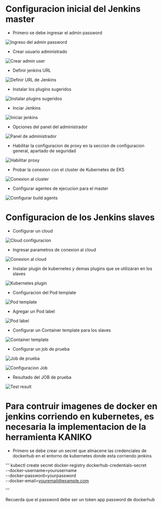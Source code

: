 #   Configuracion inicial del Jenkins master

-   Primero se debe ingresar el admin password

![Ingreso del admin password](/cicd/jenkins/jenkins-manual/ingresar-admin-password.png)

-   Crear usuario administrado

![Crear admin user](/cicd/jenkins/jenkins-manual/Crear-usuario-administrador.png)

-   Definir jenkins URL

![Definir URL de Jenkins](/cicd/jenkins/jenkins-manual/definir-jenkins-url.png)

-   Instalar los plugins sugeridos

![Instalar plugins sugeridos](/cicd/jenkins/jenkins-manual/Instalar-plugins-sugeridos.png)

-   Inciar Jenkins

![Iniciar jenkins](/cicd/jenkins/jenkins-manual/start-jenkins.png)

-   Opciones del panel del administrador    

![Panel de administrador](/cicd/jenkins/jenkins-manual/panel-administrador.png)

-   Habilitar la configuracion de proxy en la seccion de configuracion general, apartado de seguridad

![Habilitar proxy](/cicd/jenkins/jenkins-manual/activar-proxy.png)

-   Probar la conexion con el cluster de Kubernetes de EKS

![Conexion al cluster](/cicd/jenkins/jenkins-manual/setup-eks-cluster-test-connection.png)

-   Configurar agentes de ejecucion para el master

![Configurar build agents](/cicd/jenkins/jenkins-manual/master-config-deploy-agents.png)

#   Configuracion de los Jenkins slaves

-   Configurar un cloud

![Cloud configuracion](/cicd/jenkins/jenkins-manual/menu-clouds.png)

-   Ingresar parametros de conexion al cloud

![Conexion al cloud](/cicd/jenkins/jenkins-manual/name-cloud.png)

-   Instalar plugin de kubernetes y demas plugins que se utilizaran en los slaves

![Kubernetes plugin](/cicd/jenkins/jenkins-manual/instalar-plugins.png)

-   Configuracion del Pod template

![Pod template](/cicd/jenkins/jenkins-manual/pod-template-menu.png)

-   Agregar un Pod label

![Pod label](/cicd/jenkins/jenkins-manual/pod-label-configuration.png)

-   Configurar un Container template para los slaves

![Container template](/cicd/jenkins/jenkins-manual/container-template.png)

-   Configurar un job de prueba

![Job de prueba](/cicd/jenkins/jenkins-manual/test-config1.png)

![Configuracion Job](/cicd/jenkins/jenkins-manual/test-config2.png)

-   Resultado del JOB de prueba

![Test result](/cicd/jenkins/jenkins-manual/test-result.png)


#   Para contruir imagenes de docker en jenkins corriendo en kubernetes, es necesaria la implementacion de la herramienta KANIKO

-   Primero se debe crear un secret que almacene las credenciales de dockerhub en el entorno de kubernetes donde esta corriendo jenkins

'''
kubectl create secret docker-registry dockerhub-credentials-secret \
  --docker-username=yourusername \
  --docker-password=yourpassword \
  --docker-email=youremail@example.com

'''

Recuerda que el password debe ser un token app password de dockerhub

